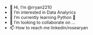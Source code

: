- 👋 Hi, I’m @rryan2210
- 👀 I’m interested in Data Analyrics
- 🌱 I’m currently learning Python 🐍
- 💞️ I’m looking to collaborate on ...
- 📫 How to reach me linkedin/rosearyan 

<!---
rryan2210/rryan2210 is a ✨ special ✨ repository because its `README.md` (this file) appears on your GitHub profile.
You can click the Preview link to take a look at your changes.
--->
